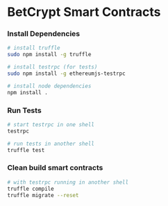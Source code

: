 # BetCrypt Smart Contracts

### Install Dependencies
```bash
# install truffle
sudo npm install -g truffle

# install testrpc (for tests)
sudo npm install -g ethereumjs-testrpc

# install node dependencies
npm install .
```

### Run Tests
```bash
# start testrpc in one shell
testrpc

# run tests in another shell
truffle test
```

### Clean build smart contracts
```bash
# with testrpc running in another shell
truffle compile
truffle migrate --reset
```
